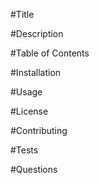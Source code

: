 #Title

#Description

#Table of Contents

#Installation

#Usage

#License

#Contributing

#Tests

#Questions